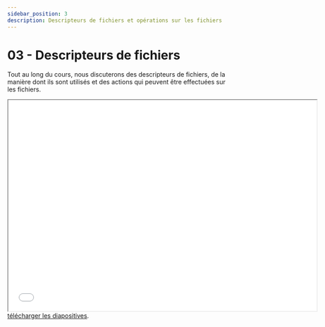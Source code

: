 ```yaml
---
sidebar_position: 3
description: Descripteurs de fichiers et opérations sur les fichiers
---
```


# 03 - Descripteurs de fichiers

Tout au long du cours, nous discuterons des descripteurs de fichiers, de la manière dont ils sont utilisés et des actions qui peuvent être effectuées sur les fichiers.

<iframe src="/cours/sde2_3.pdf" loading="lazy" width="700" height="480">
    Impossible d'afficher le fichier pdf, vous pouvez 
    <a href="/cours/sde2_3.pdf">télécharger les diapositives</a>.
</iframe>
<a href="/cours/sde2_3.pdf">télécharger les diapositives</a>.